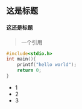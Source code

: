 ## 这是标题  
#### 这还是标题  

> 一个引用  

```cpp
#include<stdio.h>
int main(){
    printf("hello world");
    return 0;
}
```

* 1
* 2
* 3